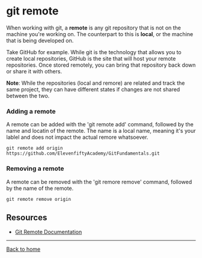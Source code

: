 # git remote

When working with git, a **remote** is any git repository that is not on the machine you're working on.  The counterpart to this is **local**, or the machine that is being developed on.

Take GitHub for example.  While git is the technology that allows you to create local repositories, GitHub is the site that will host your remote repositories.  Once stored remotely, you can bring that repository back down or share it with others.

**Note**:  While the repositories (local and remore) are related and track the same project, they can have different states if changes are not shared between the two.

### Adding a remote

A remote can be added with the 'git remote add' command, followed by the name and locatin of the remote.  The name is a local name, meaning it's your lablel and does not impact the actual remore whatsoever.
```
git remote add origin https://github.com/ElevenfiftyAcademy/GitFundamentals.git
```
### Removing a remote
A remote can be removed with the 'git remore remove' command, followed by the name of the remote.
```
git remote remove origin
```
## Resources
- [Git Remote Documentation](https://git-scm.com/docs/git-remote)
---
[Back to home](../Readme.md)